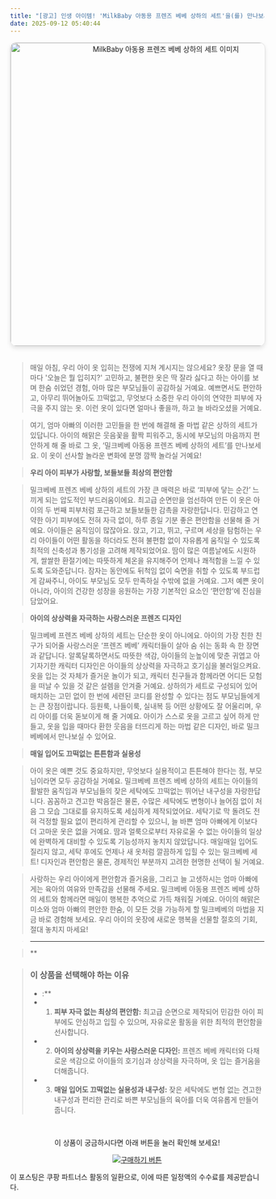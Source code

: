 ```yaml
---
title: "[광고] 인생 아이템! 'MilkBaby 아동용 프렌즈 베베 상하의 세트'을(를) 만나보세요."
date: 2025-09-12 05:40:44
---
```


<div align="center">
    <a href="https://link.coupang.com/re/AFFSDP?lptag=AF8916626&pageKey=8680010669&itemId=25231272838&vendorItemId=92227476605&traceid=V0-153-359520841ccc478a&requestid=20250912144022541156454113&token=31850C%7CMIXED" target="_blank">
        <img src="https://ads-partners.coupang.com/image1/u2KiPQH0Y3KH_aMou-EGLHwhyMUZuBpcZyoORF-FJo_jPEHa4h2UJ0mrv4IEFuuXfqhIEP037JVzEipKh7OJqUG7MW-HNU-WJVXFx314K9WuKjd3lD5Upgc0Cmo9fAp817kHU-eu7ECWqOoGsT2PZt0-8xps_s6B7T8AA3KS2pCGR7RvJgUXZsGu7o27DQTQnNj7V9PDghYEApCZEGOIjdeSS4QrzrmAE7wpZ6_aUH5LqI98foBE4YGDv6gmkS_JP-gsRGAYbW__DYGlFt1jVOvIHS9D" alt="MilkBaby 아동용 프렌즈 베베 상하의 세트 이미지" width="600" style="max-width: 100%; height: auto; border-radius: 12px; border: 1px solid #e0e0e0; box-shadow: 0 4px 8px rgba(0,0,0,0.1);">
    </a>
</div>
<br>

> 매일 아침, 우리 아이 옷 입히는 전쟁에 지쳐 계시지는 않으세요? 옷장 문을 열 때마다 '오늘은 뭘 입히지?' 고민하고, 불편한 옷은 딱 잘라 싫다고 하는 아이를 보며 한숨 쉬었던 경험, 아마 많은 부모님들이 공감하실 거예요. 예쁘면서도 편안하고, 아무리 뛰어놀아도 끄떡없고, 무엇보다 소중한 우리 아이의 연약한 피부에 자극을 주지 않는 옷. 이런 옷이 있다면 얼마나 좋을까, 하고 늘 바라오셨을 거예요.

> 여기, 엄마 아빠의 이러한 고민들을 한 번에 해결해 줄 마법 같은 상하의 세트가 있답니다. 아이의 해맑은 웃음꽃을 활짝 피워주고, 동시에 부모님의 마음까지 편안하게 해 줄 바로 그 옷, ‘밀크베베 아동용 프렌즈 베베 상하의 세트’를 만나보세요. 이 옷이 선사할 놀라운 변화에 분명 깜짝 놀라실 거예요!

> **우리 아이 피부가 사랑할, 보들보들 최상의 편안함**

> 밀크베베 프렌즈 베베 상하의 세트의 가장 큰 매력은 바로 ‘피부에 닿는 순간’ 느끼게 되는 압도적인 부드러움이에요. 최고급 순면만을 엄선하여 만든 이 옷은 아이의 두 번째 피부처럼 포근하고 보들보들한 감촉을 자랑한답니다. 민감하고 연약한 아기 피부에도 전혀 자극 없이, 하루 종일 기분 좋은 편안함을 선물해 줄 거예요. 아이들은 움직임이 많잖아요. 앉고, 기고, 뛰고, 구르며 세상을 탐험하는 우리 아이들이 어떤 활동을 하더라도 전혀 불편함 없이 자유롭게 움직일 수 있도록 최적의 신축성과 통기성을 고려해 제작되었어요. 땀이 많은 여름날에도 시원하게, 쌀쌀한 환절기에는 따뜻하게 체온을 유지해주어 언제나 쾌적함을 느낄 수 있도록 도와준답니다. 잠자는 동안에도 뒤척임 없이 숙면을 취할 수 있도록 부드럽게 감싸주니, 아이도 부모님도 모두 만족하실 수밖에 없을 거예요. 그저 예쁜 옷이 아니라, 아이의 건강한 성장을 응원하는 가장 기본적인 요소인 ‘편안함’에 진심을 담았어요.

> **아이의 상상력을 자극하는 사랑스러운 프렌즈 디자인**

> 밀크베베 프렌즈 베베 상하의 세트는 단순한 옷이 아니에요. 아이의 가장 친한 친구가 되어줄 사랑스러운 ‘프렌즈 베베’ 캐릭터들이 살아 숨 쉬는 동화 속 한 장면과 같답니다. 알록달록하면서도 따뜻한 색감, 아이들의 눈높이에 맞춘 귀엽고 아기자기한 캐릭터 디자인은 아이들의 상상력을 자극하고 호기심을 불러일으켜요. 옷을 입는 것 자체가 즐거운 놀이가 되고, 캐릭터 친구들과 함께라면 어디든 모험을 떠날 수 있을 것 같은 설렘을 안겨줄 거예요. 상하의가 세트로 구성되어 있어 매치하는 고민 없이 한 번에 세련된 코디를 완성할 수 있다는 점도 부모님들에게는 큰 장점이랍니다. 등원룩, 나들이룩, 실내복 등 어떤 상황에도 잘 어울리며, 우리 아이를 더욱 돋보이게 해 줄 거예요. 아이가 스스로 옷을 고르고 싶어 하게 만들고, 옷을 입을 때마다 환한 웃음을 터뜨리게 하는 마법 같은 디자인, 바로 밀크베베에서 만나보실 수 있어요.

> **매일 입어도 끄떡없는 튼튼함과 실용성**

> 아이 옷은 예쁜 것도 중요하지만, 무엇보다 실용적이고 튼튼해야 한다는 점, 부모님이라면 모두 공감하실 거예요. 밀크베베 프렌즈 베베 상하의 세트는 아이들의 활발한 움직임과 부모님들의 잦은 세탁에도 끄떡없는 뛰어난 내구성을 자랑한답니다. 꼼꼼하고 견고한 박음질은 물론, 수많은 세탁에도 변형이나 늘어짐 없이 처음 그 모습 그대로를 유지하도록 세심하게 제작되었어요. 세탁기로 막 돌려도 전혀 걱정할 필요 없이 편리하게 관리할 수 있으니, 늘 바쁜 엄마 아빠에게 이보다 더 고마운 옷은 없을 거예요. 땀과 얼룩으로부터 자유로울 수 없는 아이들의 일상에 완벽하게 대비할 수 있도록 기능성까지 놓치지 않았답니다. 매일매일 입어도 질리지 않고, 세탁 후에도 언제나 새 옷처럼 깔끔하게 입힐 수 있는 밀크베베 세트! 디자인과 편안함은 물론, 경제적인 부분까지 고려한 현명한 선택이 될 거예요.

> 사랑하는 우리 아이에게 편안함과 즐거움을, 그리고 늘 고생하시는 엄마 아빠에게는 육아의 여유와 만족감을 선물해 주세요. 밀크베베 아동용 프렌즈 베베 상하의 세트와 함께라면 매일이 행복한 추억으로 가득 채워질 거예요. 아이의 해맑은 미소와 엄마 아빠의 편안한 한숨, 이 모든 것을 가능하게 할 밀크베베의 마법을 지금 바로 경험해 보세요. 우리 아이의 옷장에 새로운 행복을 선물할 절호의 기회, 절대 놓치지 마세요!

> ---

> **


> ### 이 상품을 선택해야 하는 이유
> - :**
> - 1.  **피부 자극 없는 최상의 편안함:** 최고급 순면으로 제작되어 민감한 아이 피부에도 안심하고 입힐 수 있으며, 자유로운 활동을 위한 최적의 편안함을 선사합니다.
> - 2.  **아이의 상상력을 키우는 사랑스러운 디자인:** 프렌즈 베베 캐릭터와 다채로운 색감으로 아이들의 호기심과 상상력을 자극하며, 옷 입는 즐거움을 더해줍니다.
> - 3.  **매일 입어도 끄떡없는 실용성과 내구성:** 잦은 세탁에도 변형 없는 견고한 내구성과 편리한 관리로 바쁜 부모님들의 육아를 더욱 여유롭게 만들어줍니다.


<br>

<div align="center">
  <p>이 상품이 궁금하시다면 아래 버튼을 눌러 확인해 보세요!</p>
  <a href="https://link.coupang.com/re/AFFSDP?lptag=AF8916626&pageKey=8680010669&itemId=25231272838&vendorItemId=92227476605&traceid=V0-153-359520841ccc478a&requestid=20250912144022541156454113&token=31850C%7CMIXED" target="_blank">
    <img src="https://img.shields.io/badge/지금 바로 구매하기-FF5722?style=for-the-badge&logo=coupa&logoColor=white" alt="구매하기 버튼">
  </a>
</div>

이 포스팅은 쿠팡 파트너스 활동의 일환으로, 이에 따른 일정액의 수수료를 제공받습니다.
